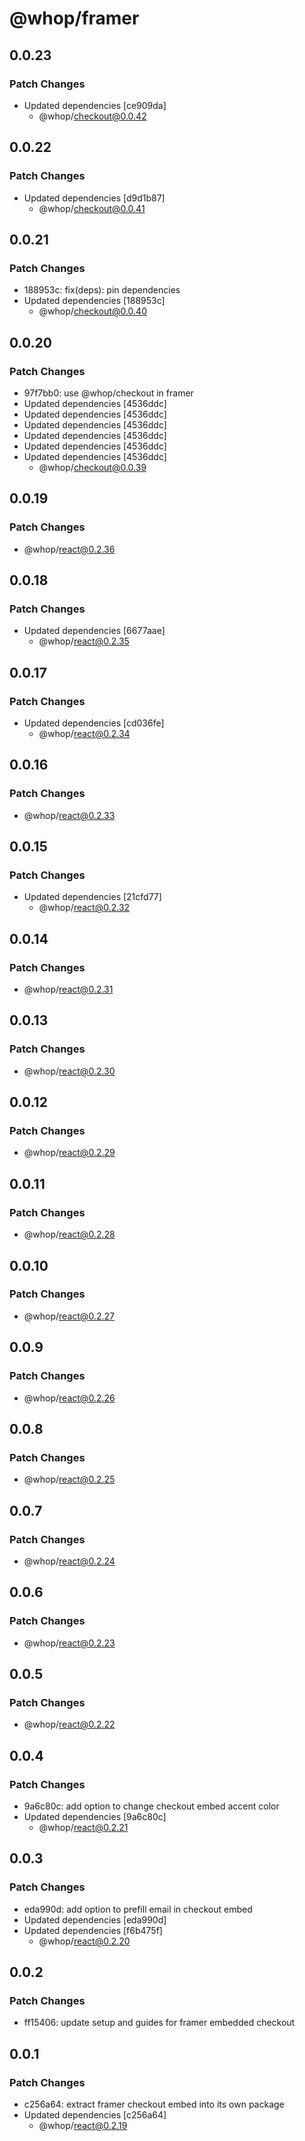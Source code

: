 # @whop/framer

## 0.0.23

### Patch Changes

- Updated dependencies [ce909da]
  - @whop/checkout@0.0.42

## 0.0.22

### Patch Changes

- Updated dependencies [d9d1b87]
  - @whop/checkout@0.0.41

## 0.0.21

### Patch Changes

- 188953c: fix(deps): pin dependencies
- Updated dependencies [188953c]
  - @whop/checkout@0.0.40

## 0.0.20

### Patch Changes

- 97f7bb0: use @whop/checkout in framer
- Updated dependencies [4536ddc]
- Updated dependencies [4536ddc]
- Updated dependencies [4536ddc]
- Updated dependencies [4536ddc]
- Updated dependencies [4536ddc]
- Updated dependencies [4536ddc]
  - @whop/checkout@0.0.39

## 0.0.19

### Patch Changes

- @whop/react@0.2.36

## 0.0.18

### Patch Changes

- Updated dependencies [6677aae]
  - @whop/react@0.2.35

## 0.0.17

### Patch Changes

- Updated dependencies [cd036fe]
  - @whop/react@0.2.34

## 0.0.16

### Patch Changes

- @whop/react@0.2.33

## 0.0.15

### Patch Changes

- Updated dependencies [21cfd77]
  - @whop/react@0.2.32

## 0.0.14

### Patch Changes

- @whop/react@0.2.31

## 0.0.13

### Patch Changes

- @whop/react@0.2.30

## 0.0.12

### Patch Changes

- @whop/react@0.2.29

## 0.0.11

### Patch Changes

- @whop/react@0.2.28

## 0.0.10

### Patch Changes

- @whop/react@0.2.27

## 0.0.9

### Patch Changes

- @whop/react@0.2.26

## 0.0.8

### Patch Changes

- @whop/react@0.2.25

## 0.0.7

### Patch Changes

- @whop/react@0.2.24

## 0.0.6

### Patch Changes

- @whop/react@0.2.23

## 0.0.5

### Patch Changes

- @whop/react@0.2.22

## 0.0.4

### Patch Changes

- 9a6c80c: add option to change checkout embed accent color
- Updated dependencies [9a6c80c]
  - @whop/react@0.2.21

## 0.0.3

### Patch Changes

- eda990d: add option to prefill email in checkout embed
- Updated dependencies [eda990d]
- Updated dependencies [f6b475f]
  - @whop/react@0.2.20

## 0.0.2

### Patch Changes

- ff15406: update setup and guides for framer embedded checkout

## 0.0.1

### Patch Changes

- c256a64: extract framer checkout embed into its own package
- Updated dependencies [c256a64]
  - @whop/react@0.2.19
